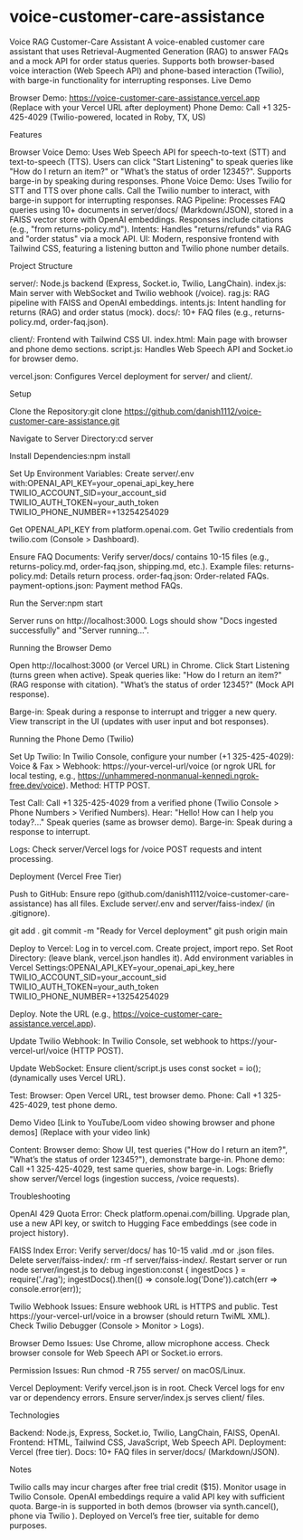 # voice-customer-care-assistance
Voice RAG Customer-Care Assistant
A voice-enabled customer care assistant that uses Retrieval-Augmented Generation (RAG) to answer FAQs and a mock API for order status queries. Supports both browser-based voice interaction (Web Speech API) and phone-based interaction (Twilio), with barge-in functionality for interrupting responses.
Live Demo

Browser Demo: https://voice-customer-care-assistance.vercel.app (Replace with your Vercel URL after deployment)
Phone Demo: Call +1 325-425-4029 (Twilio-powered, located in Roby, TX, US)

Features

Browser Voice Demo: Uses Web Speech API for speech-to-text (STT) and text-to-speech (TTS). Users can click "Start Listening" to speak queries like "How do I return an item?" or "What’s the status of order 12345?". Supports barge-in by speaking during responses.
Phone Voice Demo: Uses Twilio for STT and TTS over phone calls. Call the Twilio number to interact, with barge-in support for interrupting responses.
RAG Pipeline: Processes FAQ queries using 10+ documents in server/docs/ (Markdown/JSON), stored in a FAISS vector store with OpenAI embeddings. Responses include citations (e.g., "from returns-policy.md").
Intents: Handles "returns/refunds" via RAG and "order status" via a mock API.
UI: Modern, responsive frontend with Tailwind CSS, featuring a listening button and Twilio phone number details.

Project Structure

server/: Node.js backend (Express, Socket.io, Twilio, LangChain).
index.js: Main server with WebSocket and Twilio webhook (/voice).
rag.js: RAG pipeline with FAISS and OpenAI embeddings.
intents.js: Intent handling for returns (RAG) and order status (mock).
docs/: 10+ FAQ files (e.g., returns-policy.md, order-faq.json).


client/: Frontend with Tailwind CSS UI.
index.html: Main page with browser and phone demo sections.
script.js: Handles Web Speech API and Socket.io for browser demo.


vercel.json: Configures Vercel deployment for server/ and client/.

Setup

Clone the Repository:git clone https://github.com/danish1112/voice-customer-care-assistance.git


Navigate to Server Directory:cd server


Install Dependencies:npm install


Set Up Environment Variables:
Create server/.env with:OPENAI_API_KEY=your_openai_api_key_here
TWILIO_ACCOUNT_SID=your_account_sid
TWILIO_AUTH_TOKEN=your_auth_token
TWILIO_PHONE_NUMBER=+13254254029


Get OPENAI_API_KEY from platform.openai.com.
Get Twilio credentials from twilio.com (Console > Dashboard).


Ensure FAQ Documents:
Verify server/docs/ contains 10-15 files (e.g., returns-policy.md, order-faq.json, shipping.md, etc.).
Example files:
returns-policy.md: Details return process.
order-faq.json: Order-related FAQs.
payment-options.json: Payment method FAQs.




Run the Server:npm start


Server runs on http://localhost:3000.
Logs should show "Docs ingested successfully" and "Server running...".



Running the Browser Demo

Open http://localhost:3000 (or Vercel URL) in Chrome.
Click Start Listening (turns green when active).
Speak queries like:
"How do I return an item?" (RAG response with citation).
"What’s the status of order 12345?" (Mock API response).


Barge-in: Speak during a response to interrupt and trigger a new query.
View transcript in the UI (updates with user input and bot responses).

Running the Phone Demo (Twilio)

Set Up Twilio:
In Twilio Console, configure your number (+1 325-425-4029):
Voice & Fax > Webhook: https://your-vercel-url/voice (or ngrok URL for local testing, e.g., https://unhammered-nonmanual-kennedi.ngrok-free.dev/voice).
Method: HTTP POST.




Test Call:
Call +1 325-425-4029 from a verified phone (Twilio Console > Phone Numbers > Verified Numbers).
Hear: "Hello! How can I help you today?..."
Speak queries (same as browser demo).
Barge-in: Speak during a response to interrupt.


Logs: Check server/Vercel logs for /voice POST requests and intent processing.

Deployment (Vercel Free Tier)

Push to GitHub:
Ensure repo (github.com/danish1112/voice-customer-care-assistance) has all files.
Exclude server/.env and server/faiss-index/ (in .gitignore).

git add .
git commit -m "Ready for Vercel deployment"
git push origin main


Deploy to Vercel:
Log in to vercel.com.
Create project, import repo.
Set Root Directory: (leave blank, vercel.json handles it).
Add environment variables in Vercel Settings:OPENAI_API_KEY=your_openai_api_key_here
TWILIO_ACCOUNT_SID=your_account_sid
TWILIO_AUTH_TOKEN=your_auth_token
TWILIO_PHONE_NUMBER=+13254254029


Deploy. Note the URL (e.g., https://voice-customer-care-assistance.vercel.app).


Update Twilio Webhook:
In Twilio Console, set webhook to https://your-vercel-url/voice (HTTP POST).


Update WebSocket:
Ensure client/script.js uses const socket = io(); (dynamically uses Vercel URL).


Test:
Browser: Open Vercel URL, test browser demo.
Phone: Call +1 325-425-4029, test phone demo.



Demo Video
[Link to YouTube/Loom video showing browser and phone demos] (Replace with your video link)

Content:
Browser demo: Show UI, test queries ("How do I return an item?", "What’s the status of order 12345?"), demonstrate barge-in.
Phone demo: Call +1 325-425-4029, test same queries, show barge-in.
Logs: Briefly show server/Vercel logs (ingestion success, /voice requests).



Troubleshooting

OpenAI 429 Quota Error:
Check platform.openai.com/billing.
Upgrade plan, use a new API key, or switch to Hugging Face embeddings (see code in project history).


FAISS Index Error:
Verify server/docs/ has 10-15 valid .md or .json files.
Delete server/faiss-index/: rm -rf server/faiss-index/.
Restart server or run node server/ingest.js to debug ingestion:const { ingestDocs } = require('./rag');
ingestDocs().then(() => console.log('Done')).catch(err => console.error(err));




Twilio Webhook Issues:
Ensure webhook URL is HTTPS and public.
Test https://your-vercel-url/voice in a browser (should return TwiML XML).
Check Twilio Debugger (Console > Monitor > Logs).


Browser Demo Issues:
Use Chrome, allow microphone access.
Check browser console for Web Speech API or Socket.io errors.


Permission Issues:
Run chmod -R 755 server/ on macOS/Linux.


Vercel Deployment:
Verify vercel.json is in root.
Check Vercel logs for env var or dependency errors.
Ensure server/index.js serves client/ files.



Technologies

Backend: Node.js, Express, Socket.io, Twilio, LangChain, FAISS, OpenAI.
Frontend: HTML, Tailwind CSS, JavaScript, Web Speech API.
Deployment: Vercel (free tier).
Docs: 10+ FAQ files in server/docs/ (Markdown/JSON).

Notes

Twilio calls may incur charges after free trial credit ($15). Monitor usage in Twilio Console.
OpenAI embeddings require a valid API key with sufficient quota.
Barge-in is supported in both demos (browser via synth.cancel(), phone via Twilio <Gather>).
Deployed on Vercel’s free tier, suitable for demo purposes.

